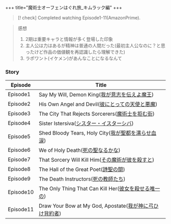 +++
title="魔術士オーフェンはぐれ旅_キムラック編"
+++


> [! check] Completed watching Episode1-11(AmazonPrime).

> 感想  
> 1. 2期は重要キャラと情報が多く登場した印象
> 2. 主人公は力はあるが精神は普通の人間だった(最初主人公なのに？と思ったけど作品の価値観を再認識したら理解できた)
> 3. ラポワント(イケメン)があんなことになるなんて

### Story
| Episode   | Title                                                                                                 |
| --------- | ----------------------------------------------------------------------------------------------------- |
| Episode1  | Say My Will, Demon King([我が意志を伝えよ魔王](https://ssorphen-anime.com/1st/story/kimluck/01.html))           |
| Episode2  | His Own Angel and Devil([彼にとっての天使と悪魔](https://ssorphen-anime.com/1st/story/kimluck/02.html))          |
| Episode3  | The City That Rejects Sorcerers([魔術士を拒む街](https://ssorphen-anime.com/1st/story/kimluck/03.html))      |
| Episode4  | Sister Istersiva([シスター・イスターシバ](https://ssorphen-anime.com/1st/story/kimluck/04.html))                 |
| Episode5  | Shed Bloody Tears, Holy City([我が聖都を濡らせ血涙](https://ssorphen-anime.com/1st/story/kimluck/05.html))      |
| Episode6  | We of Holy Death([死の聖なるかな](https://ssorphen-anime.com/1st/story/kimluck/06.html))                     |
| Episode7  | That Sorcery Will Kill Him([その魔術が彼を殺すと](https://ssorphen-anime.com/1st/story/kimluck/07.html))        |
| Episode8  | The Hall of the Great Poet([詩聖の間](https://ssorphen-anime.com/1st/story/kimluck/08.html))              |
| Episode9  | The Death Instructors([死の教師たち](https://ssorphen-anime.com/1st/story/kimluck/09.html))                 |
| Episode10 | The Only Thing That Can Kill Her([彼女を殺せる唯一の](https://ssorphen-anime.com/1st/story/kimluck/10.html))   |
| Episode11 | Draw Your Bow at My God, Apostate([我が神に弓ひけ背約者](https://ssorphen-anime.com/1st/story/kimluck/11.html)) |
